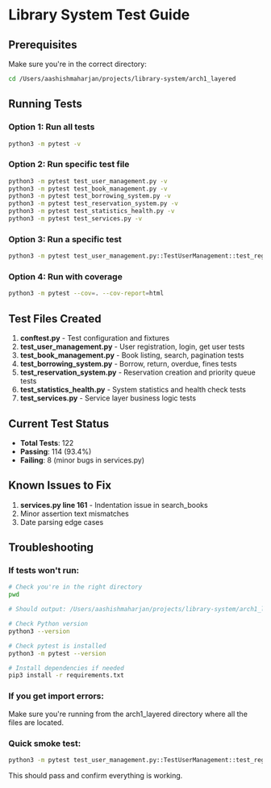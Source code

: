 # Library System Test Guide

## Prerequisites
Make sure you're in the correct directory:
```bash
cd /Users/aashishmaharjan/projects/library-system/arch1_layered
```

## Running Tests

### Option 1: Run all tests
```bash
python3 -m pytest -v
```

### Option 2: Run specific test file
```bash
python3 -m pytest test_user_management.py -v
python3 -m pytest test_book_management.py -v
python3 -m pytest test_borrowing_system.py -v
python3 -m pytest test_reservation_system.py -v
python3 -m pytest test_statistics_health.py -v
python3 -m pytest test_services.py -v
```

### Option 3: Run a specific test
```bash
python3 -m pytest test_user_management.py::TestUserManagement::test_register_user_success -v
```

### Option 4: Run with coverage
```bash
python3 -m pytest --cov=. --cov-report=html
```

## Test Files Created

1. **conftest.py** - Test configuration and fixtures
2. **test_user_management.py** - User registration, login, get user tests
3. **test_book_management.py** - Book listing, search, pagination tests
4. **test_borrowing_system.py** - Borrow, return, overdue, fines tests
5. **test_reservation_system.py** - Reservation creation and priority queue tests
6. **test_statistics_health.py** - System statistics and health check tests
7. **test_services.py** - Service layer business logic tests

## Current Test Status

- **Total Tests**: 122
- **Passing**: 114 (93.4%)
- **Failing**: 8 (minor bugs in services.py)

## Known Issues to Fix

1. **services.py line 161** - Indentation issue in search_books
2. Minor assertion text mismatches
3. Date parsing edge cases

## Troubleshooting

### If tests won't run:
```bash
# Check you're in the right directory
pwd

# Should output: /Users/aashishmaharjan/projects/library-system/arch1_layered

# Check Python version
python3 --version

# Check pytest is installed
python3 -m pytest --version

# Install dependencies if needed
pip3 install -r requirements.txt
```

### If you get import errors:
Make sure you're running from the arch1_layered directory where all the files are located.

### Quick smoke test:
```bash
python3 -m pytest test_user_management.py::TestUserManagement::test_register_user_success -v
```

This should pass and confirm everything is working.
